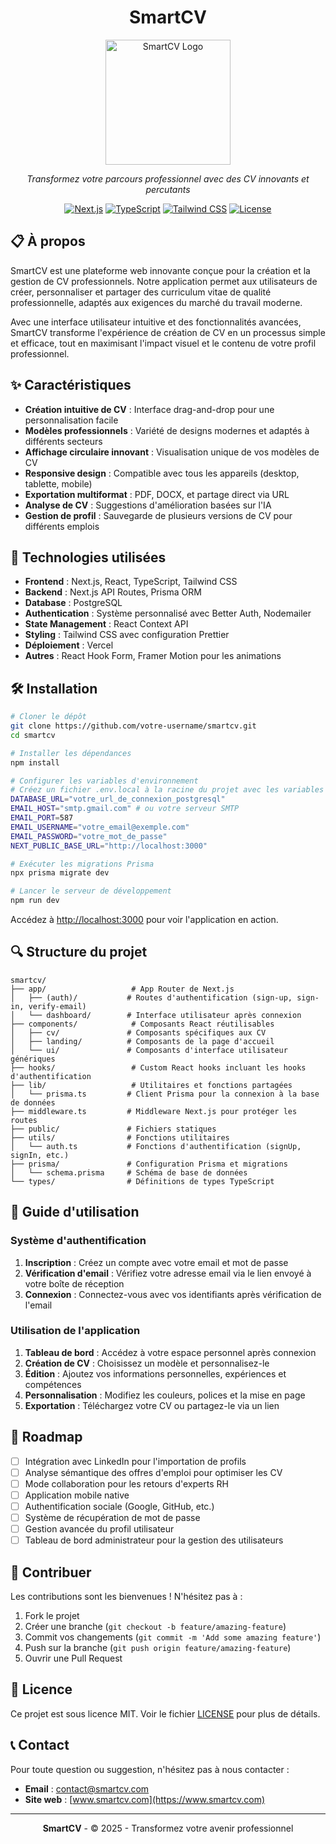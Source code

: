 <div align="center">

# SmartCV

<img src="public/logo.png" alt="SmartCV Logo" width="200"/>

*Transformez votre parcours professionnel avec des CV innovants et percutants*

[![Next.js](https://img.shields.io/badge/Next.js-13.5+-000000?style=for-the-badge&logo=next.js&logoColor=white)](https://nextjs.org/)
[![TypeScript](https://img.shields.io/badge/TypeScript-5.0+-3178C6?style=for-the-badge&logo=typescript&logoColor=white)](https://www.typescriptlang.org/)
[![Tailwind CSS](https://img.shields.io/badge/Tailwind_CSS-3.0+-38B2AC?style=for-the-badge&logo=tailwind-css&logoColor=white)](https://tailwindcss.com/)
[![License](https://img.shields.io/badge/License-MIT-green.svg?style=for-the-badge)](LICENSE)

</div>

## 📋 À propos

SmartCV est une plateforme web innovante conçue pour la création et la gestion de CV professionnels. Notre application permet aux utilisateurs de créer, personnaliser et partager des curriculum vitae de qualité professionnelle, adaptés aux exigences du marché du travail moderne.

Avec une interface utilisateur intuitive et des fonctionnalités avancées, SmartCV transforme l'expérience de création de CV en un processus simple et efficace, tout en maximisant l'impact visuel et le contenu de votre profil professionnel.

## ✨ Caractéristiques

- **Création intuitive de CV** : Interface drag-and-drop pour une personnalisation facile
- **Modèles professionnels** : Variété de designs modernes et adaptés à différents secteurs
- **Affichage circulaire innovant** : Visualisation unique de vos modèles de CV
- **Responsive design** : Compatible avec tous les appareils (desktop, tablette, mobile)
- **Exportation multiformat** : PDF, DOCX, et partage direct via URL
- **Analyse de CV** : Suggestions d'amélioration basées sur l'IA
- **Gestion de profil** : Sauvegarde de plusieurs versions de CV pour différents emplois

## 🚀 Technologies utilisées

- **Frontend** : Next.js, React, TypeScript, Tailwind CSS
- **Backend** : Next.js API Routes, Prisma ORM
- **Database** : PostgreSQL
- **Authentication** : Système personnalisé avec Better Auth, Nodemailer
- **State Management** : React Context API
- **Styling** : Tailwind CSS avec configuration Prettier
- **Déploiement** : Vercel
- **Autres** : React Hook Form, Framer Motion pour les animations

## 🛠️ Installation

```bash
# Cloner le dépôt
git clone https://github.com/votre-username/smartcv.git
cd smartcv

# Installer les dépendances
npm install

# Configurer les variables d'environnement
# Créez un fichier .env.local à la racine du projet avec les variables suivantes :
DATABASE_URL="votre_url_de_connexion_postgresql"
EMAIL_HOST="smtp.gmail.com" # ou votre serveur SMTP
EMAIL_PORT=587
EMAIL_USERNAME="votre_email@exemple.com"
EMAIL_PASSWORD="votre_mot_de_passe"
NEXT_PUBLIC_BASE_URL="http://localhost:3000"

# Exécuter les migrations Prisma
npx prisma migrate dev

# Lancer le serveur de développement
npm run dev
```

Accédez à [http://localhost:3000](http://localhost:3000) pour voir l'application en action.

## 🔍 Structure du projet

```
smartcv/
├── app/                   # App Router de Next.js
│   ├── (auth)/           # Routes d'authentification (sign-up, sign-in, verify-email)
│   └── dashboard/        # Interface utilisateur après connexion
├── components/            # Composants React réutilisables
│   ├── cv/               # Composants spécifiques aux CV
│   ├── landing/          # Composants de la page d'accueil
│   └── ui/               # Composants d'interface utilisateur génériques
├── hooks/                 # Custom React hooks incluant les hooks d'authentification
├── lib/                   # Utilitaires et fonctions partagées
│   └── prisma.ts         # Client Prisma pour la connexion à la base de données
├── middleware.ts         # Middleware Next.js pour protéger les routes
├── public/               # Fichiers statiques
├── utils/                # Fonctions utilitaires
│   └── auth.ts           # Fonctions d'authentification (signUp, signIn, etc.)
├── prisma/               # Configuration Prisma et migrations
│   └── schema.prisma     # Schéma de base de données
└── types/                # Définitions de types TypeScript
```

## 📖 Guide d'utilisation

### Système d'authentification

1. **Inscription** : Créez un compte avec votre email et mot de passe
2. **Vérification d'email** : Vérifiez votre adresse email via le lien envoyé à votre boîte de réception
3. **Connexion** : Connectez-vous avec vos identifiants après vérification de l'email

### Utilisation de l'application

1. **Tableau de bord** : Accédez à votre espace personnel après connexion
2. **Création de CV** : Choisissez un modèle et personnalisez-le
3. **Édition** : Ajoutez vos informations personnelles, expériences et compétences
4. **Personnalisation** : Modifiez les couleurs, polices et la mise en page
5. **Exportation** : Téléchargez votre CV ou partagez-le via un lien

## 📝 Roadmap

- [ ] Intégration avec LinkedIn pour l'importation de profils
- [ ] Analyse sémantique des offres d'emploi pour optimiser les CV
- [ ] Mode collaboration pour les retours d'experts RH
- [ ] Application mobile native
- [ ] Authentification sociale (Google, GitHub, etc.)
- [ ] Système de récupération de mot de passe
- [ ] Gestion avancée du profil utilisateur
- [ ] Tableau de bord administrateur pour la gestion des utilisateurs

## 🤝 Contribuer

Les contributions sont les bienvenues ! N'hésitez pas à :

1. Fork le projet
2. Créer une branche (`git checkout -b feature/amazing-feature`)
3. Commit vos changements (`git commit -m 'Add some amazing feature'`)
4. Push sur la branche (`git push origin feature/amazing-feature`)
5. Ouvrir une Pull Request

## 📜 Licence

Ce projet est sous licence MIT. Voir le fichier [LICENSE](LICENSE) pour plus de détails.

## 📞 Contact

Pour toute question ou suggestion, n'hésitez pas à nous contacter :

- **Email** : contact@smartcv.com
- **Site web** : [www.smartcv.com](https://www.smartcv.com)

---

<div align="center">

**SmartCV** - © 2025 - Transformez votre avenir professionnel

</div>